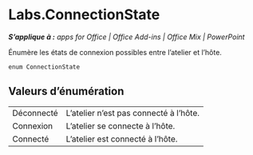 
# Labs.ConnectionState

 _**S’applique à :** apps for Office | Office Add-ins | Office Mix | PowerPoint_

Énumère les états de connexion possibles entre l’atelier et l’hôte.

```
enum ConnectionState
```


## Valeurs d’énumération


|||
|:-----|:-----|
|Déconnecté|L’atelier n’est pas connecté à l’hôte.|
|Connexion|L’atelier se connecte à l’hôte.|
|Connecté|L’atelier est connecté à l’hôte.|
